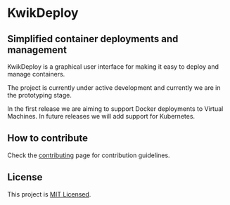 # KwikDeploy

## Simplified container deployments and management

KwikDeploy is a graphical user interface for making it easy to deploy and manage containers.

The project is currently under active development and currently we are in the prototyping
stage.

In the first release we are aiming to support Docker deployments to Virtual Machines. In
future releases we will add support for Kubernetes.

## How to contribute

Check the [contributing](CONTRIBUTING.md) page for contribution guidelines.

## License

This project is [MIT Licensed](LICENSE).
